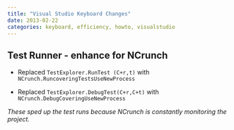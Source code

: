 ```yaml
---
title: "Visual Studio Keyboard Changes"
date: 2013-02-22
categories: keyboard, efficiency, howto, visualstudio
---
```


## Test Runner - enhance for NCrunch

+ Replaced `TestExplorer.RunTest (C+r,t)` with `NCrunch.RuncoveringTestsUseNewProcess`

+ Replaced `TestExplorer.DebugTest(C+r,C+t)` with `NCrunch.DebugCoveringUseNewProcess`

*These sped up the test runs because NCrunch is constantly monitoring the project.*
